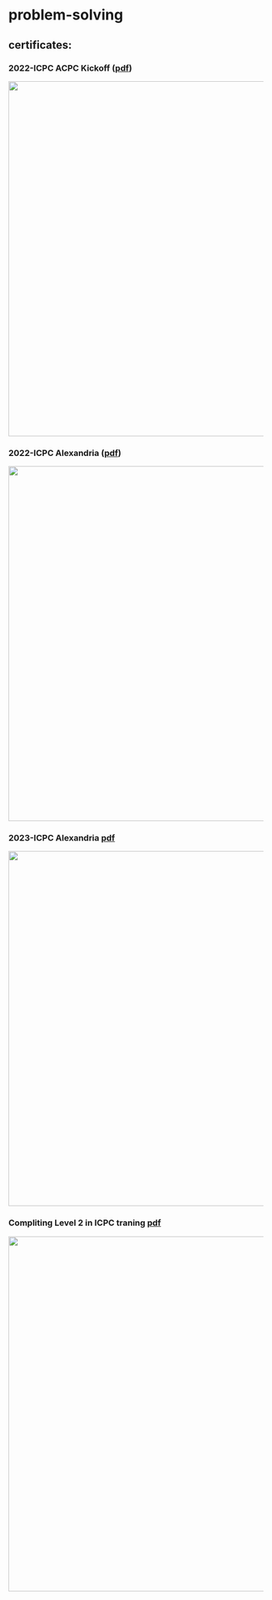 # problem-solving

## certificates: 

### 2022-ICPC ACPC Kickoff ([pdf](https://github.com/kirollosatef/problem-solving/files/8729257/2022-ICPC.ACPC.Kickoff-kirollos.Atef-PLACE.pdf))
<image src ="https://user-images.githubusercontent.com/74256854/169299017-2ef0451a-13d1-4180-933e-32dd3f239aa6.png" width = 700px>

### 2022-ICPC Alexandria ([pdf](https://github.com/kirollosatef/problem-solving/files/8729259/2022-ICPC.Alexandria.U.CPC-kirollos.Atef-PLACE.pdf))
<image src ="https://user-images.githubusercontent.com/74256854/169299448-12f69447-79c5-4e1d-8a69-9be9fb65de1c.png" width = 700px>

### 2023-ICPC Alexandria [pdf](https://github.com/kirollosatef/problem-solving/files/9791923/2023-ECPCQDAYONE2022-kirollos.Atef-PLACE.1.1.pdf)
<image src ="https://user-images.githubusercontent.com/74256854/195984578-84248e63-249b-4935-9744-6c4e59f1e4c9.png" width = 700px>

### Compliting Level 2 in ICPC traning [pdf](https://github.com/kirollosatef/problem-solving/files/10320661/kirollos.atef.pdf)
<image src ="https://user-images.githubusercontent.com/74256854/209986022-12be5992-572e-4829-ae85-f2b4544a4adf.jpg" width = 700px>

